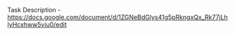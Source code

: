 Task Description - https://docs.google.com/document/d/1ZGNeBdGlys41g5pRkngxQx_Rk77jLhlyHcxhww5viu0/edit

